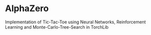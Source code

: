 # AlphaZero
Implementation of Tic-Tac-Toe using Neural Networks, Reinforcement Learning and Monte-Carlo-Tree-Search in TorchLib 

